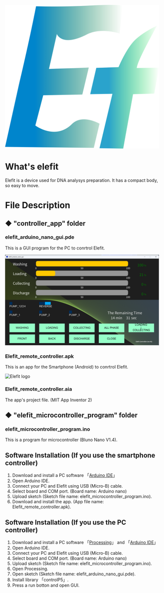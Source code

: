 ![Elefit logo](https://github.com/MiyakeYuuki/Elefit/blob/myspace_tomo/images/Elefit_icon.png "Elefit icon")

# What's elefit
Elefit is a device used for DNA analysys preparation. It has a compact body, so easy to move.

# File Description
## ◆ "controller_app" folder
### elefit_arduino_nano_gui.pde
This is a GUI program for the PC to conrtrol Elefit.

![Elefit logo](https://github.com/MiyakeYuuki/Elefit/blob/myspace_tomo/images/pc_app.png "Elefit icon")

### Elefit_remote_controller.apk
This is an app for the Smartphone (Android) to conrtrol Elefit.

![Elefit logo](https://github.com/MiyakeYuuki/Elefit/blob/myspace_tomo/images/smatphone_app.png "Elefit icon")

### Elefit_remote_controller.aia
The app's project file. (MIT App Inventor 2)

## ◆ "elefit_microcontroller_program" folder
### elefit_microcontroller_program.ino
This is a program for microcontroller (Bluno Nano V1.4). 

## Software Installation (If you use the smartphone controller)
1. Download and install a PC software 「[Arduino IDE](https://www.arduino.cc/en/software)」
2. Open Arduino IDE.
3. Connect your PC and Elefit using USB (Micro-B) cable.
4. Select board and COM port. (Board name: Arduino nano)
5. Upload sketch (Sketch file name: elefit_microcontroller_program.ino).
6. Download and install the app. (App file name: Elefit_remote_controller.apk).

## Software Installation (If you use the PC controller)
1. Download and install a PC software 「[Processing](https://processing.org/)」 and 「[Arduino IDE](https://www.arduino.cc/en/software)」
2. Open Arduino IDE.
2. Connect your PC and Elefit using USB (Micro-B) cable.
3. Select board and COM port. (Board name: Arduino nano)
4. Upload sketch (Sketch file name: elefit_microcontroller_program.ino).
5. Open Processing.
6. Open sketch (Sketch file name: elefit_arduino_nano_gui.pde).
7. Install library 「controlP5」.
8. Press a run botton and open GUI.